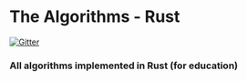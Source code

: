 # The Algorithms - Rust
[![Gitter](https://img.shields.io/gitter/room/nwjs/nw.js.svg)](https://gitter.im/the-algorithms/website)

### All algorithms implemented in Rust (for education)


